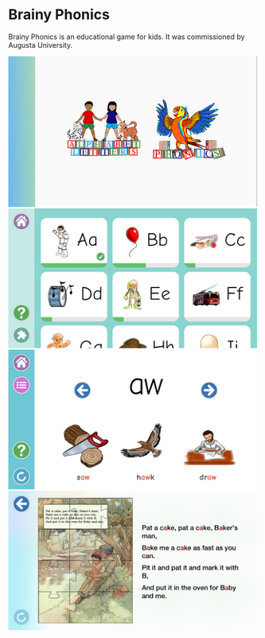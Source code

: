 # Brainy Phonics
Brainy Phonics is an educational game for kids. It was commissioned by Augusta University.

<img src="/images/HomeScreen.png" width="500px">

<img src="/images/Phonics Letters.png" width="500px">

<img src="/images/Phonics Sound.png" width="500px">

<img src="/images/Puzzle Rhyme.png" width="500px">
